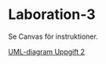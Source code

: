 # Laboration-3

Se Canvas för instruktioner.

[UML-diagram Uppgift 2](TDA533_Lab_3_Uppgift2.drawio.pdf)
